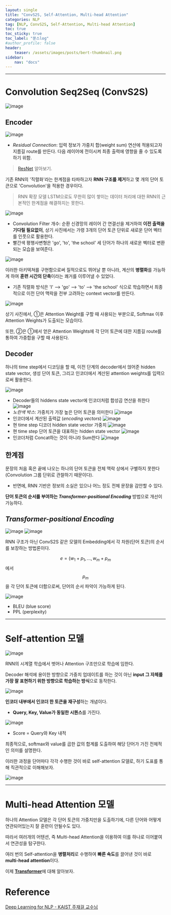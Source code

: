 ```yaml
---
layout: single
title: "ConvS2S, Self-Attention, Multi-head Attention"
categories: NLP
tag: [NLP, ConvS2S, Self-Attention, Multi-head Attention]
toc: true
toc_sticky: true
toc_label: "쭌스log"
#author_profile: false
header:
    teaser: /assets/images/posts/bert-thumbnail.png
sidebar:
    nav: "docs"
---
```


****
# Convolution Seq2Seq (ConvS2S)
![image](https://user-images.githubusercontent.com/39285147/187821144-8be0249a-3eac-47cd-a208-cbe533c0c7f6.png)

## Encoder
![image](https://user-images.githubusercontent.com/39285147/186263776-3dfac63c-5ea1-4736-8e19-52dbbd40809a.png)

- *Residual Connection*: 입력 정보가 가중치 합(weight sum) 연산에 적용되고자 지름길 route를 만든다. 다음 레이어에 전이시켜 최종 출력에 영향을 줄 수 있도록 하기 위함.

> [ResNet](https://github.com/hchoi256/ai-terms/blob/main/README.md) 알아보기.

기존 RNN의 '직렬화'라는 한계점을 타파하고자 **RNN 구조를 제거**하고 몇 개의 단어 토큰으로 'Convolution'을 적용한 경우이다.

> RNN 확장 모델 LSTM으로도 무한히 많이 쌓이는 데이터 처리에 대한 RNN의 근본적인 한계점을 해결하지는 못한다.

![image](https://user-images.githubusercontent.com/39285147/186263248-1acb5a60-ae13-4df1-a1ba-cbe0d47fe9cc.png)

- Convolution Filter 개수: 순환 신경망의 레이어 간 연결선을 제거하여 **이전 출력을 기다릴 필요없이**, 상기 사진에서는 가령 3개의 단어 토큰 단위로 새로운 단어 벡터를 인풋으로 활용한다.
- 빨간색 평행사변형은 'go', 'to', 'the school' 세 단어가 하나의 새로운 벡터로 변환되는 모습을 보여준다.

![image](https://user-images.githubusercontent.com/39285147/187803235-9c85f564-987d-489d-a40c-901600767c9c.png)

이러한 아키텍쳐를 구현함으로써 질적으로도 뛰어날 뿐 아니라, 계산의 **병렬화**를 가능하게 하여 **훈련 시간의 단축**이라는 쾌거를 이루어낼 수 있었다.
- 기존 직렬화 방식은 'I' --> 'go' --> 'to' --> 'the school' 식으로 학습하면서 최종적으로 이전 단어 맥락을 전부 고려하는 context vector를 만든다.

![image](https://user-images.githubusercontent.com/39285147/187803537-dee60d19-98e6-4caa-979f-f3a9be6d62e2.png)

상기 사진에서, ①은 Attention Weight를 구할 때 사용되는 부분으로, Softmax 이후 Attention Weights가 도출되는 모습이다.

또한, ②은 ①에서 얻은 Attention Weights에 각 단어 토큰에 대한 지름길 route를 통하여 가중합을 구할 때 사용된다.

## Decoder
하나의 time step에서 디코딩을 할 때, 이전 단계의 decoder에서 얹어준 hidden state vector, 생성 단어 토큰, 그리고 인코더에서 계산된 attention weights를 입력으로써 활용한다.

![image](https://user-images.githubusercontent.com/39285147/187806286-f4f722e6-4e15-4811-8ff4-d6c7de7a2212.png)

- Decoder들의 hiddens state vector에 인코더처럼 합성곱 연산을 취한다 ![image](https://user-images.githubusercontent.com/39285147/187806394-b73d772a-50bb-4c75-a3e8-2b1c11866f39.png)
- *노란색 박스*: 가중치가 가장 높은 단어 토큰을 의미한다 ![image](https://user-images.githubusercontent.com/39285147/187806363-3583876e-8617-47d7-ad40-6814263c501f.png)
- 인코더에서 계산된 출력값 (*encoding vectors*) ![image](https://user-images.githubusercontent.com/39285147/187806450-19811752-ff33-478e-8505-7ab676c389cd.png)
- 현 time step 디코더 hidden state vector 가중치 ![image](https://user-images.githubusercontent.com/39285147/187806528-3e392bcf-7d38-48d2-92ab-2b643c8fc96e.png)
- 현 time step 단어 토큰을 대표하는 hidden state vector ![image](https://user-images.githubusercontent.com/39285147/187806336-ac45f014-9b1d-4026-968a-cea3e6a5b355.png)
- 인코더처럼 Concat하는 것이 아니라 Sum한다 ![image](https://user-images.githubusercontent.com/39285147/187806574-bbe103a9-4435-4e34-a57e-edd488431423.png)

## 한계점
문장의 처음 혹은 끝에 나오는 하나의 단어 토큰을 전체 맥락 상에서 구별하지 못한다 (Convolution 그룹 단위로 관찰하기 때문이다).
- 반면에, RNN 기반은 정보의 소실은 있으나 어느 정도 전체 문장을 감안할 수 있다.

**단어 토큰의 순서를 부여하는 *Transformer-positional Encoding*** 방법으로 개선이 가능하다.

## *Transformer-positional Encoding*
![image](https://user-images.githubusercontent.com/39285147/187990527-8aa968f4-0a9c-4363-acb8-0784a3388fd7.png)
![image](https://user-images.githubusercontent.com/39285147/187994912-e6193a02-f614-4297-b5b2-768b5fc5c7b3.png)

RNN 구조가 아닌 ConvS2S 같은 모델의 Embedding에서 각 차원(단어 토큰)의 순서를 보장하는 방법론이다.

$$e=(w_1+p_1,...,w_m+p_m$$에서 $$p_m$$을 각 단어 토큰에 더함으로써, 단어의 순서 파악이 가능하게 된다.


![image](https://user-images.githubusercontent.com/39285147/187995132-589c6718-a315-4357-8652-f9e16bf7b7d2.png)
- BLEU (blue score)
- PPL (perplexity)

****
# Self-attention 모델
![image](https://user-images.githubusercontent.com/39285147/185520452-e27a130d-510f-4d3a-a12d-adea5378a164.png)

RNN의 시계열 학습에서 벗어나 Attention 구조만으로 학습에 임한다.

Decoder 해석에 용이한 방향으로 가중치 업데이트를 하는 것이 아닌 **input 그 자체를 가장 잘 표현하기 위한 방향으로 학습하는 방식**으로 동작한다.

![image](https://user-images.githubusercontent.com/39285147/183540623-c662b029-b65d-493c-8501-6edbcf8139c8.png)

**인코더 내부에서 인코더 한 토큰을 재구성**하는 개념이다.
- **Query, Key, Value가 동일한 시퀀스**를 가진다.

![image](https://user-images.githubusercontent.com/39285147/183540697-a5e884be-56b5-4c34-9b87-95f8f4eacf7f.png)

- Score = Query와 Key 내적

최종적으로, softmax와 value를 곱한 값의 합계를 도출하여 해당 단어가 가진 전체적인 의미를 설명한다.

이러한 과정을 단어마다 각각 수행한 것이 바로 self-attention 모델로, 하기 도표를 통해 직관적으로 이해해보자.

![image](https://user-images.githubusercontent.com/39285147/183540713-da495ca0-9f6e-4584-a701-b6c402576c87.png)

****
# Multi-head Attention 모델
하나의 Attention 모델은 각 단어 토큰의 가중치만을 도출하기에, 다른 단어와 어떻게 연관되어있는지 잘 훈련이 안될수도 있다.

따라서 여러개의 어텐션, 즉 Multi-head Attention을 이용하여 이를 하나로 이어붙여서 연관성을 탐구한다.

여러 번의 Self-attention을 **병렬처리**로 수행하여 **빠른 속도**를 끌어낸 것이 바로 **multi-head attention**이다.


이제 [**Transformer**](https://hchoi256.github.io/nlp/bert-4/)에 대해 알아보자.

# Reference
[Deep Learning for NLP - KAIST 주재걸 교수님](https://www.youtube.com/watch?v=JqkfT1s60cI&list=PLep-kTP3NkcOjOS1a30UNW-tH2FSoGYfg&index=1)